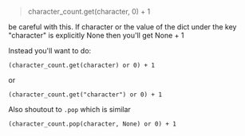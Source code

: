 > character_count.get(character, 0) + 1

be careful with this. If character or the value of the dict under the key "character" is explicitly None then you'll get None + 1

Instead you'll want to do:

    (character_count.get(character) or 0) + 1

or

    (character_count.get("character") or 0) + 1

Also shoutout to `.pop` which is similar

    (character_count.pop(character, None) or 0) + 1

